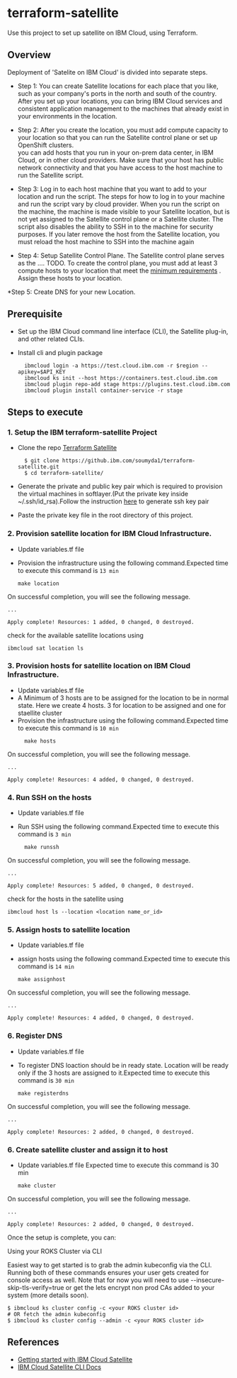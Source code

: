# terraform-satellite

Use this project to set up satellite on IBM Cloud, using Terraform.

## Overview
Deployment of 'Satelite on IBM Cloud' is divided into separate steps.
	
* Step 1: You can create Satellite locations for each place that you like, such as your company's ports in the north and south of the country. After you set up your locations, you can bring IBM Cloud services and consistent application management to the machines that already exist in your environments in the location.
  
* Step 2: After you create the location, you must add compute capacity to your location so that you can run the Satellite control plane or set up OpenShift clusters.<br>
you can add hosts that you run in your on-prem data center, in IBM Cloud, or in other cloud providers. Make sure that your host has public network connectivity and that you have access to the host machine to run the Satellite script.
  
* Step 3: Log in to each host machine that you want to add to your location and run the script. The steps for how to log in to your machine and run the script vary by cloud provider. When you run the script on the machine, the machine is made visible to your Satellite location, but is not yet assigned to the Satellite control plane or a Satellite cluster. The script also disables the ability to SSH in to the machine for security purposes. If you later remove the host from the Satellite location, you must reload the host machine to SSH into the machine again

* Step 4: Setup Satellite Control Plane. The Satellite control plane serves as the .... TODO. To create the control plane, you must add at least 3 compute hosts to your location that meet the [minimum requirements](https://test.cloud.ibm.com/docs/satellite?topic=satellite-limitations#limits-host) . Assign these hosts to your location.

*Step 5: Create DNS for your new Location.
 

## Prerequisite

* Set up the IBM Cloud command line interface (CLI), the Satellite plug-in, and other related CLIs.
* Install cli and plugin package

  ``` console
    ibmcloud login -a https://test.cloud.ibm.com -r $region --apikey=$API_KEY
    ibmcloud ks init --host https://containers.test.cloud.ibm.com
    ibmcloud plugin repo-add stage https://plugins.test.cloud.ibm.com
    ibmcloud plugin install container-service -r stage

  ```

## Steps to execute

### 1. Setup the IBM terraform-satellite Project


* Clone the repo [Terraform Satellite](https://github.ibm.com/soumyda1/terraform-satellite) 

    ``` console
      $ git clone https://github.ibm.com/soumyda1/terraform-satellite.git
      $ cd terraform-satellite/
    ```

* Generate the private and public key pair which is required to provision the   virtual machines in softlayer.(Put the private key inside ~/.ssh/id_rsa).Follow the instruction [here](https://help.github.com/articles/generating-a-new-ssh-key-and-adding-it-to-the-ssh-agent/) to generate ssh key pair

* Paste the private key file in the root directory of this project.


### 2. Provision satellite location for IBM Cloud Infrastructure.

* Update variables.tf file 

* Provision the infrastructure using the following command.Expected time to execute this command is `13 min`
    ```
    make location
    ```

On successful completion, you will see the following message.
   ```
   ...

Apply complete! Resources: 1 added, 0 changed, 0 destroyed.   
   ```

check for the available satellite locations using
```
ibmcloud sat location ls
```

### 3. Provision hosts for satellite location on IBM Cloud Infrastructure.

* Update variables.tf file 
* A Minimum of 3 hosts are to be assigned for the location to be in normal state. Here we create 4 hosts. 3 for location to be assigned and one for staellite cluster
* Provision the infrastructure using the following command.Expected time to execute this command is `10 min`
    ```
      make hosts
    ```

On successful completion, you will see the following message.
   ```
   ...

Apply complete! Resources: 4 added, 0 changed, 0 destroyed.
   ```

### 4. Run SSH on the hosts

* Update variables.tf file 

* Run SSH using the following command.Expected time to execute this command is `3 min`
    ```
      make runssh
    ```

On successful completion, you will see the following message.
   ```
   ...

Apply complete! Resources: 5 added, 0 changed, 0 destroyed.
   ```
check for the hosts in the satellite using 
```
ibmcloud host ls --location <location name_or_id>
```

### 5. Assign hosts to satellite location

* Update variables.tf file 

* assign hosts using the following command.Expected time to execute this command is `14 min`
    ```
    make assignhost
    ```

On successful completion, you will see the following message.
   ```
   ...

Apply complete! Resources: 4 added, 0 changed, 0 destroyed.
   ```

### 6. Register DNS

* Update variables.tf file 

* To register DNS loaction should be in ready state. Location will be ready only if the 3 hosts are assigned to it.Expected time to execute this command is `30 min`
    ```
    make registerdns
    ```

On successful completion, you will see the following message.
   ```
   ...

Apply complete! Resources: 2 added, 0 changed, 0 destroyed.
   ```

### 6. Create satellite cluster and assign it to host

* Update variables.tf file 
Expected time to execute this command is 30 min
    ```
    make cluster
    ```

On successful completion, you will see the following message.
   ```
   ...

Apply complete! Resources: 2 added, 0 changed, 0 destroyed.
   ```

Once the setup is complete, you can:

Using your ROKS Cluster via CLI


Easiest way to get started is to grab the admin kubeconfig via the CLI. Running both of these commands ensures your user gets created for console access as well. Note that for now you will need to use --insecure-skip-tls-verify=true or get the lets encrypt non prod CAs added to your system (more details soon).
  ``` console
$ ibmcloud ks cluster config -c <your ROKS cluster id>
# OR fetch the admin kubeconfig
$ ibmcloud ks cluster config --admin -c <your ROKS cluster id>
```
## References 
* [Getting started with IBM Cloud Satellite](https://cloud.ibm.com/docs/satellite?topic=satellite-getting-started)
* [IBM Cloud Satellite CLI Docs](https://cloud.ibm.com/docs/satellite?topic=satellite-satellite-cli-reference)